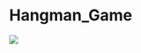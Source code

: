 # Hangman_Game

![](https://user-images.githubusercontent.com/83522315/153693894-19d47a68-d97c-49af-a7c2-6d0502473fb4.PNG)
